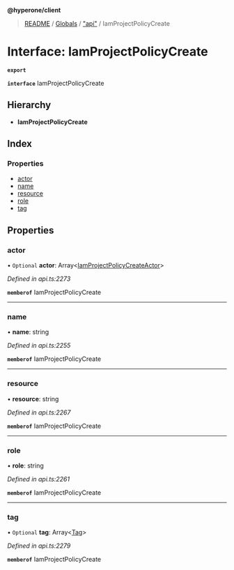 **@hyperone/client**

> [README](../README.md) / [Globals](../globals.md) / ["api"](../modules/_api_.md) / IamProjectPolicyCreate

# Interface: IamProjectPolicyCreate

**`export`** 

**`interface`** IamProjectPolicyCreate

## Hierarchy

* **IamProjectPolicyCreate**

## Index

### Properties

* [actor](_api_.iamprojectpolicycreate.md#actor)
* [name](_api_.iamprojectpolicycreate.md#name)
* [resource](_api_.iamprojectpolicycreate.md#resource)
* [role](_api_.iamprojectpolicycreate.md#role)
* [tag](_api_.iamprojectpolicycreate.md#tag)

## Properties

### actor

• `Optional` **actor**: Array\<[IamProjectPolicyCreateActor](_api_.iamprojectpolicycreateactor.md)>

*Defined in api.ts:2273*

**`memberof`** IamProjectPolicyCreate

___

### name

•  **name**: string

*Defined in api.ts:2255*

**`memberof`** IamProjectPolicyCreate

___

### resource

•  **resource**: string

*Defined in api.ts:2267*

**`memberof`** IamProjectPolicyCreate

___

### role

•  **role**: string

*Defined in api.ts:2261*

**`memberof`** IamProjectPolicyCreate

___

### tag

• `Optional` **tag**: Array\<[Tag](_api_.tag.md)>

*Defined in api.ts:2279*

**`memberof`** IamProjectPolicyCreate
